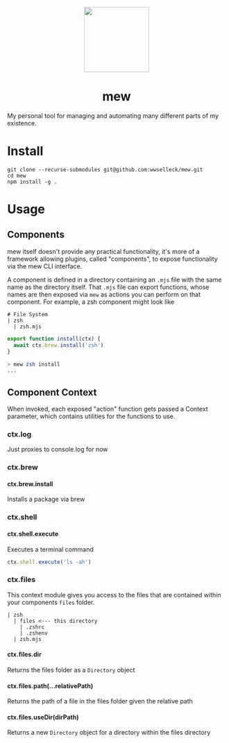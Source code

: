 <div align="center"><img align="center" src="https://assets.pokemon.com/assets/cms2/img/pokedex/full/151.png" width="150px" /></div>
<h1 align="center">mew</h1>
My personal tool for managing and automating many different parts of my existence.

# Install
```
git clone --recurse-submodules git@github.com:wwselleck/mew.git
cd mew
npm install -g .
```

# Usage

## Components
mew itself doesn't provide any practical functionality, it's more of a framework allowing plugins, called "components", to expose functionality via the mew CLI interface. 

A component is defined in a directory containing an `.mjs` file with the same name as the directory itself. That `.mjs` file can export functions, whose names are then exposed via `mew` as actions you can perform on that component. For example, a zsh component might look like

```
# File System
| zsh
  | zsh.mjs
```

```javascript
export function install(ctx) {
  await ctx.brew.install('zsh')
}
```

```bash
> mew zsh install
...
```

## Component Context
When invoked, each exposed "action" function gets passed a Context parameter, which contains utilities for the functions to use.

### ctx.log
Just proxies to console.log for now

### ctx.brew
#### ctx.brew.install
Installs a package via brew

### ctx.shell
#### ctx.shell.execute
Executes a terminal command 
```js
ctx.shell.execute('ls -ah')
```

### ctx.files
This context module gives you access to the files that are contained within your components `files` folder. 
```
| zsh
  | files <--- this directory
    | .zshrc
    | .zshenv
  | zsh.mjs
```

#### ctx.files.dir
Returns the files folder as a `Directory` object

#### ctx.files.path(...relativePath)
Returns the path of a file in the files folder given the relative path

#### ctx.files.useDir(dirPath)
Returns a new `Directory` object for a directory within the files directory
